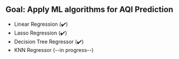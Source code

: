 ## Goal: Apply ML algorithms for AQI Prediction

- Linear Regression (✔️)
- Lasso Regression  (✔️)
- Decision Tree Regressor (✔️)
- KNN Regressor (--in progress--)